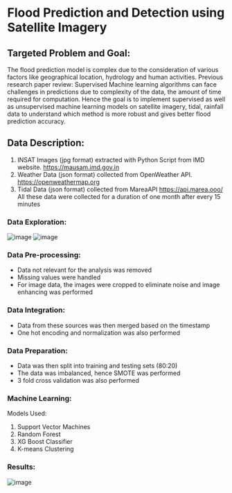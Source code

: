 # Flood Prediction and Detection using Satellite Imagery

## Targeted Problem and Goal:
The flood prediction model is complex due to the consideration of various factors like geographical location, hydrology and human activities.
Previous research paper review: Supervised Machine learning algorithms can face challenges in predictions due to complexity of the data, the amount of time required for computation.
Hence the goal is to implement supervised as well as unsupervised machine learning models on satellite imagery, tidal, rainfall data to understand which method is more robust and gives better flood prediction accuracy.

## Data Description:
1. INSAT Images (jpg format) extracted with Python Script from IMD website. https://mausam.imd.gov.in 
2. Weather Data (json format) collected from OpenWeather API. https://openweathermap.org
3. Tidal Data (json format) collected from MareaAPI https://api.marea.ooo/ <br>
All these data were collected for a duration of one month after every 15 minutes

### Data Exploration:

![image](https://github.com/27saniya/Flood-Prediction-and-Detection/assets/101293878/d6489cec-5357-432b-a31d-34b19bf715ae)
![image](https://github.com/27saniya/Flood-Prediction-and-Detection/assets/101293878/6506a3ef-3c85-40cc-a6fe-15fcb1f3fd60)

### Data Pre-processing:
- Data not relevant for the analysis was removed
- Missing values were handled
- For image data, the images were cropped to eliminate noise and image enhancing was performed <br>

### Data Integration:

- Data from these sources was then merged based on the timestamp
- One hot encoding and normalization was also performed

### Data Preparation:
- Data was then split into training and testing sets (80:20)
- The data was imbalanced, hence SMOTE was performed
- 3 fold cross validation was also performed

### Machine Learning:
Models Used:
1. Support Vector Machines
2. Random Forest
3. XG Boost Classifier
4. K-means Clustering

### Results:

![image](https://github.com/27saniya/Flood-Prediction-and-Detection/assets/101293878/a360ade7-4178-446d-883f-e3a4cac269a8)














